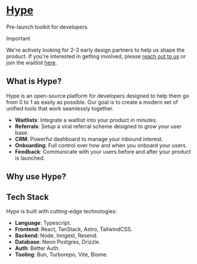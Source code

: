 # [Hype](https://www.buildhype.dev/)

Pre-launch toolkit for developers.

> [!IMPORTANT]
> We're actively looking for 2-3 early design partners to help us shape the product. If you're interested in getting involved, please [reach out to us](mailto:x@jxd.dev) or join the waitlist [here](https://www.buildhype.dev/).

## What is Hype?

Hype is an open-source platform for developers designed to help them go from 0 to 1 as easily as possible. Our goal is to create a modern set of unified tools that work seamlessly together.

- **Waitlists**: Integrate a waitlist into your product in minutes.
- **Referrals**: Setup a viral referral scheme designed to grow your user base.
- **CRM**: Powerful dashboard to manage your inbound interest.
- **Onboarding**: Full control over how and when you onboard your users.
- **Feedback**: Communicate with your users before and after your product is launched.

## Why use Hype?

## Tech Stack

Hype is built with cutting-edge technologies:

- **Language**: Typescript.
- **Frontend**: React, TanStack, Astro, TailwindCSS.
- **Backend**: Node, Inngest, Resend.
- **Database**: Neon Postgres, Drizzle.
- **Auth**: Better Auth.
- **Tooling**: Bun, Turborepo, Vite, Biome.